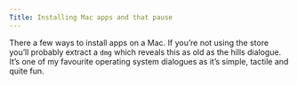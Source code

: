 ```yaml
---
Title: Installing Mac apps and that pause
---
```


There a few ways to install apps on a Mac. If you’re not using the store you’ll probably extract a `dmg` which reveals this as old as the hills dialogue. It’s one of my favourite operating system dialogues as it’s simple, tactile and quite fun.

